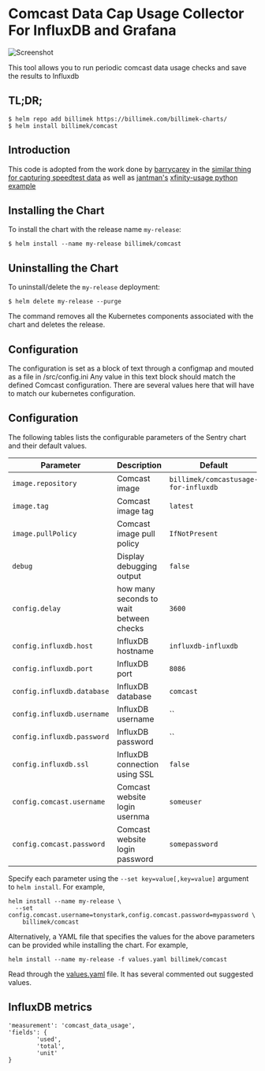 # Comcast Data Cap Usage Collector For InfluxDB and Grafana

![Screenshot](https://github.com/billimek/comcastUsage-for-influxdb/raw/master/images/comcast_grafana_example.png)

This tool allows you to run periodic comcast data usage checks and save the results to Influxdb

## TL;DR;

```console
$ helm repo add billimek https://billimek.com/billimek-charts/
$ helm install billimek/comcast
```

## Introduction

This code is adopted from the work done by [barrycarey](https://github.com/barrycarey) in the [similar thing for capturing speedtest data](https://github.com/barrycarey/Speedtest-for-InfluxDB-and-Grafana) as well as [jantman's](https://github.com/jantman) [xfinity-usage python example](https://github.com/jantman/xfinity-usage)

## Installing the Chart

To install the chart with the release name `my-release`:

```console
$ helm install --name my-release billimek/comcast
```
## Uninstalling the Chart

To uninstall/delete the `my-release` deployment:

```console
$ helm delete my-release --purge
```

The command removes all the Kubernetes components associated with the chart and deletes the release.

## Configuration

The configuration is set as a block of text through a configmap and mouted as a file in /src/config.ini Any value in this text block should match the defined Comcast configuration. There are several values here that will have to match our kubernetes configuration.

## Configuration

The following tables lists the configurable parameters of the Sentry chart and their default values.

| Parameter                            | Description                                | Default                                                    |
| -------------------------------      | -------------------------------            | ---------------------------------------------------------- |
| `image.repository`                   | Comcast image                                | `billimek/comcastusage-for-influxdb`                     |
| `image.tag`                          | Comcast image tag                            | `latest`                                                 |
| `image.pullPolicy`                   | Comcast image pull policy                    | `IfNotPresent`                                           |
| `debug`                              | Display debugging output                     | `false`                                                  |
| `config.delay`                       | how many seconds to wait between checks      | `3600`                                                   |
| `config.influxdb.host`               | InfluxDB hostname                            | `influxdb-influxdb`                                      |
| `config.influxdb.port`               | InfluxDB port                                | `8086`                                                   |
| `config.influxdb.database`           | InfluxDB database                            | `comcast`                                                |
| `config.influxdb.username`           | InfluxDB username                            | ``                                                       |
| `config.influxdb.password`           | InfluxDB password                            | ``                                                       |
| `config.influxdb.ssl`                | InfluxDB connection using SSL                | `false`                                                  |
| `config.comcast.username`            | Comcast website login usernma                | `someuser`                                               |
| `config.comcast.password`            | Comcast website login password               | `somepassword`                                           |

Specify each parameter using the `--set key=value[,key=value]` argument to `helm install`. For example,

```console
helm install --name my-release \
  --set config.comcast.username=tonystark,config.comcast.password=mypassword \
    billimek/comcast
```

Alternatively, a YAML file that specifies the values for the above parameters can be provided while installing the chart. For example,

```console
helm install --name my-release -f values.yaml billimek/comcast
```

Read through the [values.yaml](values.yaml) file. It has several commented out suggested values.

## InfluxDB metrics
```
'measurement': 'comcast_data_usage',
'fields': {
		'used',
		'total',
		'unit'
}
```